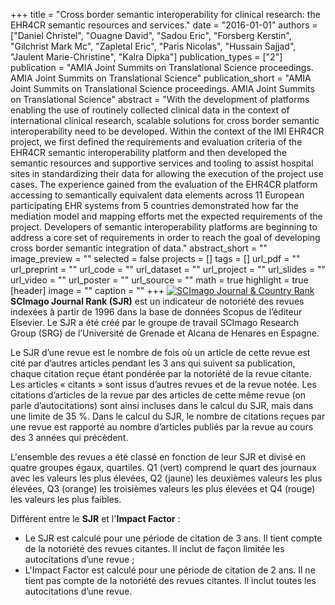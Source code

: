 +++
title = "Cross border semantic interoperability for clinical research: the EHR4CR semantic resources and services."
date = "2016-01-01"
authors = ["Daniel Christel", "Ouagne David", "Sadou Eric", "Forsberg Kerstin", "Gilchrist Mark Mc", "Zapletal Eric", "Paris Nicolas", "Hussain Sajjad", "Jaulent Marie-Christine", "Kalra Dipka"]
publication_types = ["2"]
publication = "AMIA Joint Summits on Translational Science proceedings. AMIA Joint Summits on Translational Science"
publication_short = "AMIA Joint Summits on Translational Science proceedings. AMIA Joint Summits on Translational Science"
abstract = "With the development of platforms enabling the use of routinely collected clinical data in the context of international clinical research, scalable solutions for cross border semantic interoperability need to be developed. Within the context of the IMI EHR4CR project, we first defined the requirements and evaluation criteria of the EHR4CR semantic interoperability platform and then developed the semantic resources and supportive services and tooling to assist hospital sites in standardizing their data for allowing the execution of the project use cases. The experience gained from the evaluation of the EHR4CR platform accessing to semantically equivalent data elements across 11 European participating EHR systems from 5 countries demonstrated how far the mediation model and mapping efforts met the expected requirements of the project. Developers of semantic interoperability platforms are beginning to address a core set of requirements in order to reach the goal of developing cross border semantic integration of data."
abstract_short = ""
image_preview = ""
selected = false
projects = []
tags = []
url_pdf = ""
url_preprint = ""
url_code = ""
url_dataset = ""
url_project = ""
url_slides = ""
url_video = ""
url_poster = ""
url_source = ""
math = true
highlight = true
[header]
image = ""
caption = ""
+++
<a href="https://www.scimagojr.com/journalsearch.php?q=&amp;tip=sid&amp;exact=no" title="SCImago Journal &amp; Country Rank"><img border="0" src="https://www.scimagojr.com/journal_img.php?id=" alt="SCImago Journal &amp; Country Rank"  /></a>
**SCImago Journal Rank (SJR)** est un indicateur de notoriété des revues indexées à partir de 1996 dans la base de données Scopus de l’éditeur Elsevier. Le SJR a été créé par le groupe de travail SCImago Research Group (SRG) de l’Université de Grenade et Alcana de Henares en Espagne.  
  
Le SJR d’une revue est le nombre de fois où un article de cette revue est cité par d’autres articles pendant les 3 ans qui suivent sa publication, chaque citation reçue étant pondérée par la notoriété de la revue citante. Les articles « citants » sont issus d’autres revues et de la revue notée. Les citations d’articles de la revue par des articles de cette même revue (on parle d’autocitations) sont ainsi incluses dans le calcul du SJR, mais dans une limite de 35 %. Dans le calcul du SJR, le nombre de citations reçues par une revue est rapporté au nombre d’articles publiés par la revue au cours des 3 années qui précèdent.  
  
L'ensemble des revues a été classé en fonction de leur SJR et divisé en quatre groupes égaux, quartiles. Q1 (vert) comprend le quart des journaux avec les valeurs les plus élevées, Q2 (jaune) les deuxièmes valeurs les plus élevées, Q3 (orange) les troisièmes valeurs les plus élevées et Q4 (rouge) les valeurs les plus faibles.  
  
Différent entre le **SJR** et l'**Impact Factor** :  
- Le SJR est calculé pour une période de citation de 3 ans. Il tient compte de la notoriété des revues citantes. Il inclut de façon limitée les autocitations d’une revue ;  
- L'Impact Factor est calculé pour une période de citation de 2 ans. Il ne tient pas compte de la notoriété des revues citantes. Il inclut toutes les autocitations d’une revue.
